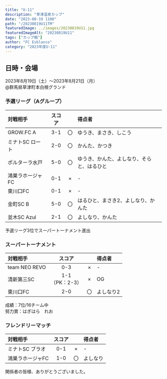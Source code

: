 ```yaml
---
title: "U-11"
description: "草津温泉カップ"
date: "2023-08-19 1100"
path: "/20230819U11TM"
featuredImage: ../images/20230819U11.jpg
featuredImageAlt: "20230819U11"
tags: ["カップ戦"]
author: "FC Esblanco"
category: "2023年度U-11"
---
```


## 日時・会場

2023年8月19日（土）～2023年8月21日（月）<br>
@群馬県草津町本白根グランド

### 予選リーグ（Aグループ）

| 対戦相手| スコア |   | 得点者  |
|:----|:------:|:-:|:--------|
| GROW.FC A | 3-1 | 〇 |ゆうき、まさき、しこう|
| ミナトSC ロート | 2-0 | 〇 |かんた、かつき|
| ポルターラ水戸 | 5-0 | 〇 |ゆうき、かんた、よしなり、そらと、はるひと|
| 鴻巣ラホージャFC | 0-1 | × |-|
| 東川口FC | 0-1 | × |-|
| 金町SC B | 5-0 | 〇 |はるひと、まさき2、よしなり、かんた|
| 並木SC Azul | 2-1 | 〇 |よしなり、かんた|

予選リーグ3位でスーパートーナメント進出


### スーパートーナメント

| 対戦相手| スコア |   | 得点者  |
|:----|:------:|:-:|:--------|
| team NEO REVO | 0-3 | × |-|
| 清新第三SC | 1-1<br>（PK：2-3） | × |OG|
| 東川口FC | 2-0 | 〇 |よしなり2|

成績：7位/16チーム中<br>
努力賞：はぎはら　れお<br>


### フレンドリーマッチ

| 対戦相手| スコア |   | 得点者  |
|:----|:------:|:-:|:--------|
| ミナトSC ブラオ | 0-1 | × |-|
| 鴻巣ラホージャFC | 1-0 | 〇 |よしなり|


関係者の皆様、ありがとうございました。
